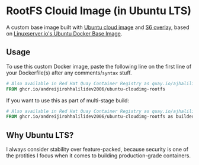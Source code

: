 # RootFS Clouid Image (in Ubuntu LTS)

[appurl]: https://cloud-images.ubuntu.com
[dockerfileurl]: https://github.com/linuxserver/docker-baseimage-ubuntu/blob/master/Dockerfile

A custom base image built with [Ubuntu cloud image][appurl] and [S6 overlay](https://github.com/just-containers/s6-overlay), based on [Linuxserver.io's Ubuntu Docker Base Image][dockerfileurl].

## Usage

To use this custom Docker image, paste the following line on the first line of your
Dockerfile(s) after any comments/`syntax` stuff.

```dockerfile
# Also available in Red Hat Quay Container Registry as quay.io/ajhalili2006/ubuntu-cloudimg-rootfs
FROM ghcr.io/andreijirohhalilidev2006/ubuntu-cloudimg-rootfs
```

If you want to use this as part of multi-stage build:

```dockerfile
# Also available in Red Hat Quay Container Registry as quay.io/ajhalili2006/ubuntu-cloudimg-rootfs
FROM ghcr.io/andreijirohhalilidev2006/ubuntu-cloudimg-rootfs as builder
```

## Why Ubuntu LTS?

I always consider stability over feature-packed, because security is one of the protities I focus when it comes to building production-grade containers.
